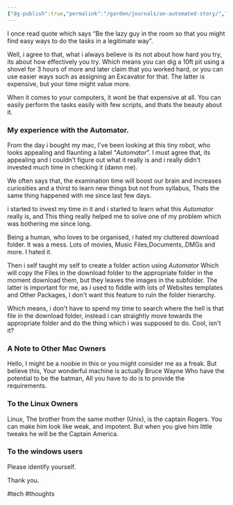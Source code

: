 ```yaml
---
{"dg-publish":true,"permalink":"/garden/journals/an-automated-story/","title":"An automated story","tags":["thoughts","tech"],"noteIcon":2,"created":"2024-11-30T20:41:36.946+01:00","updated":"2024-12-06T20:44:43.987+01:00"}
---
```



I once read quote which says “Be the lazy guy in the room so that you might find easy ways to do the tasks in a legitimate way”.

Well, i agree to that, what i always believe is its not about how hard you try, its about how effectively you try. Which means you can dig a 10ft pit using a shovel for 3 hours of more and later claim that you worked hard, or you can use easier ways such as assigning an Excavator for that. The latter is expensive, but your time might value more.

When it comes to your computers, it wont be that expensive at all. You can easily perform the tasks easily with few scripts, and thats the beauty about it.

### My experience with the Automator.

From the day i bought my mac, I've been looking at this tiny robot, who looks appealing and flaunting a label “*Automator*”. I must agree that, its appealing and i couldn’t figure out what it really is and i really didn't invested much time in checking it (damn me).

We often says that, the examination time will boost our brain and increases curiosities and a thirst to learn new things but not from syllabus, Thats the same thing happened with me since last few days.

i started to invest my time in it and i started to learn what this *Automator* really is, and This thing really helped me to solve one of my problem which was bothering me since long.

Being a human, who loves to be organised, i hated my cluttered download folder. It was a mess. Lots of movies, Music Files,Documents,.DMGs and more. I hated it.

Then i self taught my self to create a folder action using *Automator* Which will copy the Files in the download folder to the appropriate folder in the moment download them, but they leaves the images in the subfolder. The latter is important for me, as i used to fiddle with lots of Websites templates and Other Packages, I don't want this feature to ruin the folder hierarchy.

Which means, i don't have to spend my time to search where the hell is that file in the download folder, instead i can straightly move towards the appropriate folder and do the thing which i was supposed to do. Cool, isn't it?

### A Note to Other Mac Owners

Hello, I might be a noobie in this or you might consider me as a freak. But believe this, Your wonderful machine is actually Bruce Wayne Who have the potential to be the batman, All you have to do is to provide the requirements.

### To the Linux Owners

Linux, The brother from the same mother (Unix), is the captain Rogers. You can make him look like weak, and impotent. But when you give him little tweaks he will be the Captain America.

### To the windows users

Please identify yourself.

Thank you.



#tech #thoughts
